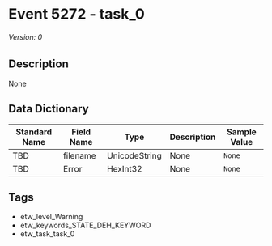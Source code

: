 # Event 5272 - task_0
###### Version: 0

## Description
None

## Data Dictionary
|Standard Name|Field Name|Type|Description|Sample Value|
|---|---|---|---|---|
|TBD|filename|UnicodeString|None|`None`|
|TBD|Error|HexInt32|None|`None`|

## Tags
* etw_level_Warning
* etw_keywords_STATE_DEH_KEYWORD
* etw_task_task_0